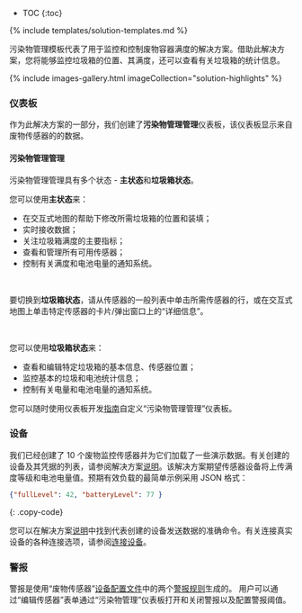 * TOC
{:toc}

{% include templates/solution-templates.md %}

污染物管理模板代表了用于监控和控制废物容器满度的解决方案。借助此解决方案，您将能够监控垃圾箱的位置、其满度，还可以查看有关垃圾箱的统计信息。

{% include images-gallery.html imageCollection="solution-highlights" %}

### 仪表板

作为此解决方案的一部分，我们创建了**污染物管理管理**仪表板，该仪表板显示来自废物传感器的的数据。

#### 污染物管理管理

污染物管理管理具有多个状态 - **主状态**和**垃圾箱状态**。

您可以使用**主状态**来：
- 在交互式地图的帮助下修改所需垃圾箱的位置和装填；
- 实时接收数据；
- 关注垃圾箱满度的主要指标；
- 查看和管理所有可用传感器；
- 控制有关满度和电池电量的通知系统。

<br>

要切换到**垃圾箱状态**，请从传感器的一般列表中单击所需传感器的行，或在交互式地图上单击特定传感器的卡片/弹出窗口上的“详细信息”。

<br>

您可以使用**垃圾箱状态**来：
- 查看和编辑特定垃圾箱的基本信息、传感器位置；
- 监控基本的垃圾和电池统计信息；
- 控制有关电量和电池电量的通知系统。

您可以随时使用仪表板开发[指南](/docs/{{docsPrefix}}user-guide/dashboards/)自定义“污染物管理管理”仪表板。


### 设备

我们已经创建了 10 个废物监控传感器并为它们加载了一些演示数据。有关创建的设备及其凭据的列表，请参阅解决方案[说明](/docs/{{docsPrefix}}solution-templates/overview/#install-solution-template)。该解决方案期望传感器设备将上传满度等级和电池电量值。预期有效负载的最简单示例采用 JSON 格式：

```json
{"fullLevel": 42, "batteryLevel": 77 }
```
{: .copy-code}


您可以在解决方案[说明](/docs/{{docsPrefix}}solution-templates/overview/#install-solution-template)中找到代表创建的设备发送数据的准确命令。有关连接真实设备的各种连接选项，请参阅[连接设备](/docs/{{docsPrefix}}getting-started-guides/connectivity/)。

### 警报
警报是使用“废物传感器”<a href="/docs/pe/user-guide/device-profiles/" target="_blank">设备配置文件</a>中的两个<a href="https://thingsboard.io/docs/user-guide/device-profiles/#alarm-rules" target="_blank">警报规则</a>生成的。
用户可以通过“编辑传感器”表单通过“污染物管理”仪表板打开和关闭警报以及配置警报阈值。